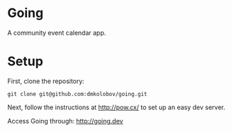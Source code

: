 Going
=====

A community event calendar app.

Setup
=====

First, clone the repository:

```git
git clone git@github.com:dmkolobov/going.git
```

Next, follow the instructions at http://pow.cx/  to set up an easy dev server.

Access Going through: http://going.dev